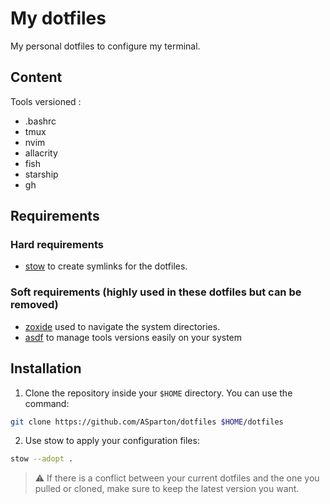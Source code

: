 # My dotfiles

My personal dotfiles to configure my terminal.

## Content

Tools versioned :

- .bashrc
- tmux
- nvim
- allacrity
- fish
- starship
- gh

## Requirements

### Hard requirements

- [stow](https://www.gnu.org/software/stow/) to create symlinks for the dotfiles.

### Soft requirements (highly used in these dotfiles but can be removed)
- [zoxide](https://github.com/ajeetdsouza/zoxide) used to navigate the system directories.
- [asdf](https://asdf-vm.com/) to manage tools versions easily on your system

## Installation

1. Clone the repository inside your `$HOME` directory. You can use the command:

```bash
git clone https://github.com/ASparton/dotfiles $HOME/dotfiles
```

2. Use stow to apply your configuration files:

```bash
stow --adopt .
```

> ⚠️ If there is a conflict between your current dotfiles and the one you pulled or cloned, make sure to keep the latest version you want.
